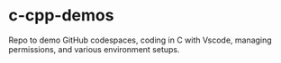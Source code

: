 # c-cpp-demos
 Repo to demo GitHub codespaces, coding in C with Vscode, managing permissions, and various environment setups.
